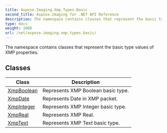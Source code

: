 ```yaml
---
title: Aspose.Imaging.Xmp.Types.Basic
second_title: Aspose.Imaging for .NET API Reference
description: The namespace contains classes that represent the basic type values of XMP properties
type: docs
weight: 1080
url: /net/aspose.imaging.xmp.types.basic/
---
```

The namespace contains classes that represent the basic type values of XMP properties.

## Classes

| Class | Description |
| --- | --- |
| [XmpBoolean](./xmpboolean/) | Represents XMP Boolean basic type. |
| [XmpDate](./xmpdate/) | Represents Date in XMP packet. |
| [XmpInteger](./xmpinteger/) | Represents XMP Integer basic type. |
| [XmpReal](./xmpreal/) | Represents XMP Real. |
| [XmpText](./xmptext/) | Represents XMP Text basic type. |


